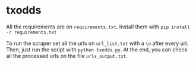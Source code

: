 # txodds

All the requirements are on `requirements.txt`. Install them with `pip install -r requirements.txt`

To run the scraper set all the urls on `url_list.txt` with a `\n` after every url. Then, just run the script with `python txodds.py`. At the end, you can check all the processed urls on the file `urls_output.txt`.
